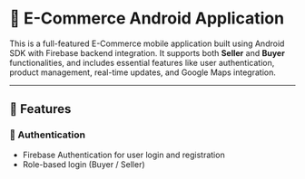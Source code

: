 # 🛒 E-Commerce Android Application

This is a full-featured E-Commerce mobile application built using Android SDK with Firebase backend integration. It supports both **Seller** and **Buyer** functionalities, and includes essential features like user authentication, product management, real-time updates, and Google Maps integration.

---

## 📱 Features

### 🔐 Authentication
- Firebase Authentication for user login and registration
- Role-based login (Buyer / Seller)
